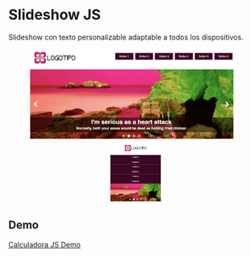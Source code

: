 # Slideshow JS
Slideshow con texto personalizable adaptable a todos los dispositivos.

<p align="center">
  <img alt="Screen Large, Medium, Small" src="https://github.com/micazoyolli/slideshow/blob/master/img/screenshot.png" style="margin-right:15px" width="80%" />

  <img alt="Screen XS" src="https://github.com/micazoyolli/slideshow/blob/master/img/screenshot-sm.png" width="20%" />
</p>

Demo
---
[Calculadora JS Demo](https://micazoyolli.github.io/slideshow/)
